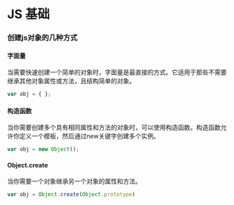 # JS 基础

### 创建js对象的几种方式

#### 字面量
当需要快速创建一个简单的对象时，字面量是最直接的方式。它适用于那些不需要继承其他对象属性或方法，且结构简单的对象。
```javascript
var obj = { };
```

#### 构造函数
当你需要创建多个具有相同属性和方法的对象时，可以使用构造函数。构造函数允许你定义一个模板，然后通过new关键字创建多个实例。
```javascript
var obj = new Object();
```

#### Object.create
当你需要一个对象继承另一个对象的属性和方法。
```javascript
var obj = Object.create(Object.prototype)
```




